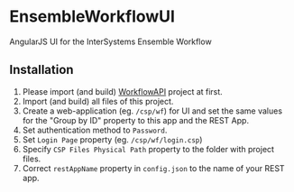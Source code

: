 # EnsembleWorkflowUI
AngularJS UI for the InterSystems Ensemble Workflow

## Installation
1. Please import (and build) [WorkflowAPI](https://github.com/intersystems-ru/WorkflowAPI) project at first.
2. Import (and build) all files of this project.
3. Create a web-application (eg. `/csp/wf`) for UI and set the same values for the "Group by ID" property to this app and the REST App.
4. Set authentication method to `Password`.
5. Set `Login Page` property (eg. `/csp/wf/login.csp`)
6. Specify `CSP Files Physical Path` property to the folder with project files.
7. Correct `restAppName` property in `config.json` to the name of your REST app.
